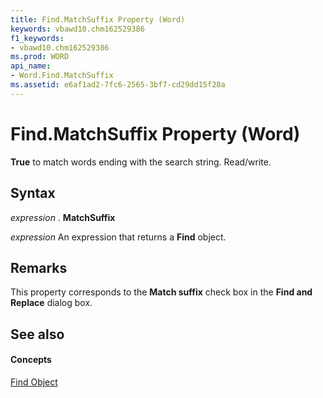 ```yaml
---
title: Find.MatchSuffix Property (Word)
keywords: vbawd10.chm162529386
f1_keywords:
- vbawd10.chm162529386
ms.prod: WORD
api_name:
- Word.Find.MatchSuffix
ms.assetid: e6af1ad2-7fc6-2565-3bf7-cd29dd15f28a
---
```



# Find.MatchSuffix Property (Word)

 **True** to match words ending with the search string. Read/write.


## Syntax

 _expression_ . **MatchSuffix**

 _expression_ An expression that returns a **Find** object.


## Remarks

This property corresponds to the  **Match suffix** check box in the **Find and Replace** dialog box.


## See also


#### Concepts


[Find Object](find-object-word.md)

